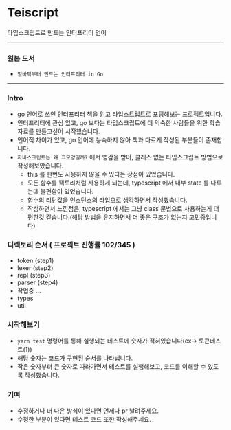 # Teiscript

타입스크립트로 만드는 인터프리터 언어

--- 
### 원본 도서
- `밑바닥부터 만드는 인터프리터 in Go`

---

### Intro

- go 언어로 쓰인 인터프리터 책을 읽고 타입스트립트로 포팅해보는 프로젝트입니다.
- 인터프리터에 관심 있고, go 보다는 타입스크립트에 더 익숙한 사람들을 위한 학습 자료를 만들고싶어 시작했습니다.
- 언어적 차이가 있고, go 언어에 능숙하지 않아 책과 다르게 작성된 부분들이 존재합니다.
- `자바스크립트는 왜 그모양일까?` 에서 영감을 받아, 클래스 없는 타입스크립트 방법으로 작성해보았습니다.
  - this 를 한번도 사용하지 않을 수 있다는 장점이 있었습니다.
  - 모든 함수를 팩토리처럼 사용하게 되는데, typescript 에서 내부 state 를 다루는데 불편함이 있었습니다.
  - 함수의 리턴값을 인스턴스의 타입으로 생각하면서 작성했습니다.
  - 작성하면서 느낀점은, typescript 에서는 그냥 class 문법으로 사용하는게 더 편한것 같습니다.(해당 방법을 유지하면서 더 좋은 구조가 없는지 고민중입니다)


### 디렉토리 순서 ( 프로젝트 진행률 102/345 )
- token (step1)
- lexer (step2)
- repl (step3)
- parser (step4)
- 작업중 ...
- types
- util

### 시작해보기
- `yarn test` 명령어를 통해 실행되는 테스트에 숫자가 적혀있습니다(ex-> 토큰테스트(1))
- 해당 숫자는 코드가 구현된 순서를 나타냅니다. 
- 작은 숫자부터 큰 숫자로 따라가면서 테스트를 실행해보고, 코드를 이해할 수 있도록 작성했습니다.

### 기여
- 수정하거나 더 나은 방식이 있다면 언제나 pr 날려주세요.
- 수정한 부분이 있다면 테스트 코드 또한 작성해주세요.